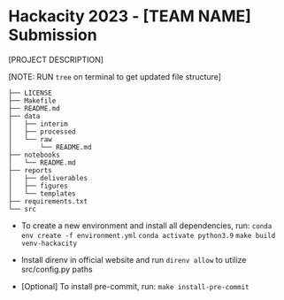 # Hackacity 2023 - [TEAM NAME] Submission
[PROJECT DESCRIPTION]

[NOTE: RUN `tree` on terminal to get updated file structure]
```
├── LICENSE
├── Makefile
├── README.md
├── data
│   ├── interim
│   ├── processed
│   └── raw
│       └── README.md
├── notebooks
│   └── README.md
├── reports
│   ├── deliverables
│   ├── figures
│   └── templates
├── requirements.txt
└── src
```

* To create a new environment and install all dependencies, run:
`conda env create -f environment.yml`
`conda activate python3.9`
`make build venv-hackacity`

* Install direnv in official website and run `direnv allow` to utilize src/config.py paths

* [Optional] To install pre-commit, run:
`make install-pre-commit`
